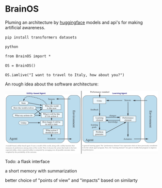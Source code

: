 # BrainOS

Pluming an architecture by [huggingface](https://huggingface.co/) models and api's for making artificial awareness.

`pip install transformers datasets`

`python`

`from BrainOS import *`

`OS = BrainOS()`

`OS.iamlive("I want to travel to Italy, how about you?")`


An rough idea about the software architecture:

![](./architecture.png)


Todo:
a flask interface

a short memory with summarization

better choice of "points of view" and "impacts" based on similarty
